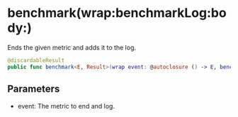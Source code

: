 # benchmark(wrap:benchmarkLog:body:)

Ends the given metric and adds it to the log.

``` swift
@discardableResult
public func benchmark<E, Result>(wrap event: @autoclosure () -> E, benchmarkLog log: Benchmark = .main, body: () throws -> Result) rethrows -> Result where E: BenchmarkBlockMetric 
```

## Parameters

  - event: The metric to end and log.
